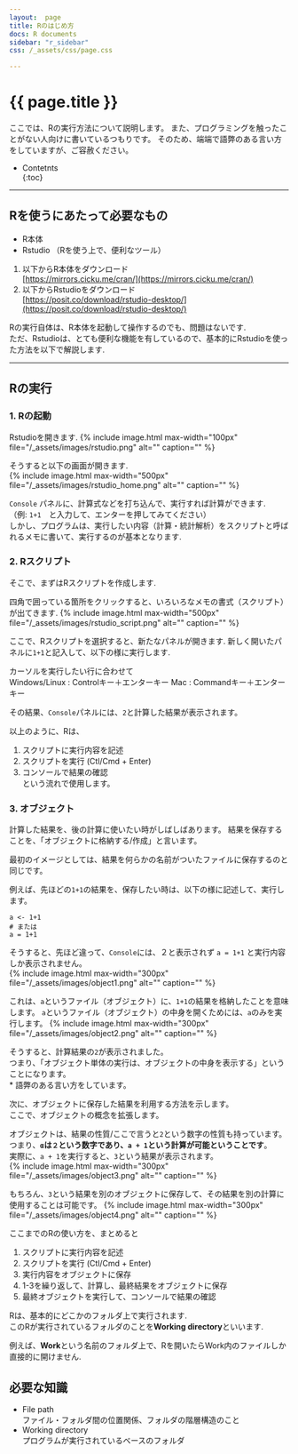 ```yaml
---
layout:  page
title: Rのはじめ方
docs: R documents
sidebar: "r_sidebar"
css: /_assets/css/page.css

---
```


<h1> {{ page.title }} </h1>
  
ここでは、Rの実行方法について説明します。
また、プログラミングを触ったことがない人向けに書いているつもりです。
そのため、端端で語弊のある言い方をしていますが、ご容赦ください。

* Contetnts  
{:toc}  
  
***  
  
## Rを使うにあたって必要なもの  
  - R本体
  - Rstudio （Rを使う上で、便利なツール）
  
1. 以下からR本体をダウンロード  
    [https://mirrors.cicku.me/cran/](https://mirrors.cicku.me/cran/)
2. 以下からRstudioをダウンロード  
    [https://posit.co/download/rstudio-desktop/](https://posit.co/download/rstudio-desktop/)

Rの実行自体は、R本体を起動して操作するのでも、問題はないです.  
ただ、Rstudioは、とても便利な機能を有しているので、基本的にRstudioを使った方法を以下で解説します.

***  
  
## Rの実行
### 1. Rの起動  
Rstudioを開きます.
{% include image.html 
max-width="100px" file="/_assets/images/rstudio.png" alt=""
caption="" %}
  
そうすると以下の画面が開きます.  
{% include image.html 
max-width="500px" file="/_assets/images/rstudio_home.png" alt=""
caption="" %}

`Console` パネルに、計算式などを打ち込んで、実行すれば計算ができます.  
（例: `1+1`　と入力して、エンターを押してみてください）  
しかし、プログラムは、実行したい内容（計算・統計解析）をスクリプトと呼ばれるメモに書いて、実行するのが基本となります.  

### 2. Rスクリプト
そこで、まずはRスクリプトを作成します.

四角で囲っている箇所をクリックすると、いろいろなメモの書式（スクリプト）が出てきます.
{% include image.html 
max-width="500px" file="/_assets/images/rstudio_script.png" alt=""
caption="" %}

ここで、Rスクリプトを選択すると、新たなパネルが開きます.
新しく開いたパネルに`1+1`と記入して、以下の様に実行します.  
  
カーソルを実行したい行に合わせて  
Windows/Linux : Controlキー＋エンターキー
Mac : Commandキー＋エンターキー

その結果、`Console`パネルには、`2`と計算した結果が表示されます。

以上のように、Rは、  
1. スクリプトに実行内容を記述  
2. スクリプトを実行 (Ctl/Cmd + Enter) 
3. コンソールで結果の確認  
という流れで使用します。  

### 3. オブジェクト
計算した結果を、後の計算に使いたい時がしばしばあります。
結果を保存することを、「オブジェクトに格納する/作成」と言います。

最初のイメージとしては、結果を何らかの名前がついたファイルに保存するのと同じです。

例えば、先ほどの`1+1`の結果を、保存したい時は、以下の様に記述して、実行します。
```{r}
a <- 1+1
# または
a = 1+1
```
そうすると、先ほど違って、`Console`には、２と表示されず `a = 1+1` と実行内容しか表示されません。  
{% include image.html 
max-width="300px" file="/_assets/images/object1.png" alt=""
caption="" %}

これは、`a`というファイル（オブジェクト）に、`1+1`の結果を格納したことを意味します。
`a`というファイル（オブジェクト）の中身を開くためには、`a`のみを実行します。
{% include image.html 
max-width="300px" file="/_assets/images/object2.png" alt=""
caption="" %}

そうすると、計算結果の`2`が表示されました。  
つまり、「オブジェクト単体の実行は、オブジェクトの中身を表示する」ということになります。  
\* 語弊のある言い方をしています。
  
次に、オブジェクトに保存した結果を利用する方法を示します。  
ここで、オブジェクトの概念を拡張します。  
  
オブジェクトは、結果の性質/ここで言うと`2`という数字の性質も持っています。   
つまり、<b>`α`は`２`という数字であり、`a + 1`という計算が可能ということです</b>。  
実際に、`a + 1`を実行すると、`3`という結果が表示されます。  
{% include image.html 
max-width="300px" file="/_assets/images/object3.png" alt=""
caption="" %}

もちろん、`3`という結果を別のオブジェクトに保存して、その結果を別の計算に使用することは可能です。
{% include image.html 
max-width="300px" file="/_assets/images/object4.png" alt=""
caption="" %}

ここまでのRの使い方を、まとめると
1. スクリプトに実行内容を記述  
2. スクリプトを実行 (Ctl/Cmd + Enter) 
3. 実行内容をオブジェクトに保存
4. 1-3を繰り返して、計算し、最終結果をオブジェクトに保存
5. 最終オブジェクトを実行して、コンソールで結果の確認  
  
  
  
Rは、基本的にどこかのフォルダ上で実行されます.  
このRが実行されているフォルダのことを<b>Working directory</b>といいます.  
  
例えば、<b>Work</b>という名前のフォルダ上で、Rを開いたらWork内のファイルしか直接的に開けません.  
  

## 必要な知識  
- File path  
  ファイル・フォルダ間の位置関係、フォルダの階層構造のこと  
- Working directory  
  プログラムが実行されているベースのフォルダ  
